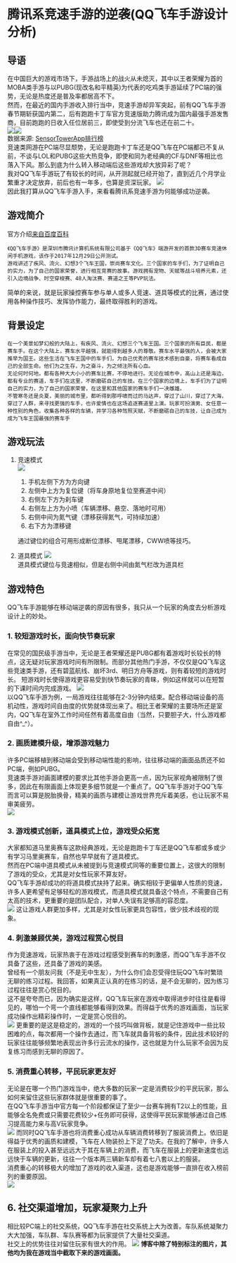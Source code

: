# **腾讯系竞速手游的逆袭(QQ飞车手游设计分析)**

## **导语** 
在中国巨大的游戏市场下，手游战场上的战火从未熄灭，其中以王者荣耀为首的MOBA类手游与以PUBG(现改名和平精英)为代表的吃鸡类手游延续了PC端的强势，无论是热度还是普及率都居高不下。  
然而，在最近的国内手游收入排行当中，竞速手游却异军突起，前有QQ飞车手游春节期斩获国内第二，后有跑跑卡丁车官方竞速版助力腾讯成为国内最强手游发售商，目前跑跑的日收入任位居前三，即使受到分流飞车也还在前二十。  
![](picture/1.PNG)![](picture/2.jpeg)     
数据来源: [SensorTowerApp排行榜](https://sensortower-china.com/ios/rankings/top/iphone/china/games?locale=zh-CN&date=2019-09-07)   
竞速类网游在PC端尽显颓势，无论是跑跑卡丁车还是QQ飞车在PC端都已不复从前，不谈与LOL和PUBG这些大热竞争，即使和同为老经典的CF与DNF等相比也落入下风。那么到底为什么转入移动端后这些游戏却大放异彩了呢？  
我对QQ飞车手游玩了有较长的时间，从开测起就已经开始了，直到近几个月学业繁重才决定放弃，前后也有一年多，也算是资深玩家。
![](picture/3.PNG)  
因此我打算从QQ飞车手游入手，来看看腾讯系竞速手游为何能够成功逆袭。  
## **游戏简介**
官方介绍[来自百度百科](https://baike.baidu.com/item/QQ%E9%A3%9E%E8%BD%A6%E6%89%8B%E6%B8%B8/23184611?fr=aladdin)   

    《QQ飞车手游》是深圳市腾讯计算机系统有限公司基于《QQ飞车》端游开发的首款3D赛车竞速休闲手机游戏，该作于2017年12月29日公开测试。  
    游戏讲述了疾风、流火、幻想3个飞车王国，崇尚赛车文化。三个国家的车手们，为了证明自己的实力，为了自己的国家荣誉，进行相互竞赛的故事。游戏拥有宠物、天赋等战斗培养元素，还引入边境战争、时空穿梭赛、48人淘汰赛、赛道之王等PVP玩法。  

简单的来说，就是玩家操控赛车参与单人或多人竞速、道具等模式的比赛，通过使用各种操作技巧、发挥协作能力，最终取得胜利的游戏。  

## **背景设定**  
    在一个美景如梦幻般的大陆上，有疾风、流火、幻想三个飞车王国。三个国家的所有臣民，都是赛车手。在这个大陆上，赛车水平越强，就能得到越多人的尊敬。赛车水平最强的人，会被大家推举为国王。这些生活在飞车王国中的车手们，为自己优秀的赛车技术感到自豪，将赛车看成自己的全部生命。他们为之生存，为之奋斗，为之倾注所有心血。
    无论何时何地，都有各种大大小小的赛车比赛，不停地进行。无论在城市中，高山上还是海边，都有专业的赛道，车手们在这里，不断磨砺自己的车技。在三个国家的边境上，车手们为了证明自己的实力，为了自己的国家荣誉，在这里和其他国家的赛车手们一决雌雄。
    不管寒冬还是炎夏，美丽的城市里，都听得到那呼啸而过的马达声，穿过了山川，穿过了大海，穿过了人群，来寻找更强的车手，也许爱情也在这场追逐赛道里上演。玩家可扮演男、女任意一种性别的角色，收集各种各样的车辆，并学习各种驾照天赋，不断磨砺自己的车技，让自己成为成为飞车王国最强的赛车手

## **游戏玩法**
1. 竞速模式  
![](picture/7.jpg)    
    1. 手机左侧下方为方向键  
    2. 左侧中上方为复位键（将车身原地复位至赛道中间）  
    3. 右侧左下方为刹车键  
    4. 右侧左上方为小喷（车辆漂移、悬空、落地时可用）  
    5. 右侧中间为氮气键（漂移获得氮气，可持续加速）  
    6. 右下方为漂移键  

    通过键位的组合可用形成断位漂移、甩尾漂移，CWW喷等技巧。  
2. 道具模式
![](picture/6.jpg)   
道具模式键位与竞速相似，但是右侧中间由氮气栏改为道具栏  

## **游戏特色**
QQ飞车手游能够在移动端逆袭的原因有很多，我只从一个玩家的角度去分析游戏设计上的妙处。  
### **1. 较短游戏时长，面向快节奏玩家**  
在常见的国民级手游当中，无论是王者荣耀还是PUBG都有着游戏时长较长的特点，这无疑对玩家游戏时间有所限制。而部分其他热门手游，不仅仅是QQ飞车这些竞速类手游，还有碧蓝航线、崩坏3rd、明日方舟等游戏，则有着较短的游戏时长。  短游戏时长使得游戏更容易受到快节奏玩家的青睐，例如这样就可以在短暂的下课时间内完成游戏。
![](picture/4.PNG)  
以QQ飞车手游为例，一局游戏往往能够在2-3分钟内结束。配合移动端设备的高机动性，游戏时间自由度的优势就体现出来了。相比王者荣耀的主要场所还是室内，QQ飞车在室外工作时间任然有着高度自由（当然，只要胆子大，什么游戏都自由^_^）。
### **2. 画质建模升级，增添游戏魅力**  
许多PC端移植到移动端会受到移动端性能的影响，往往移动端的画面品质还不如PC端，例如PUBG。  
竞速类手游对画面建模的要求比其他手游会更高一点，因为玩家视角被限制了很多，因此在有限画面上体现更多细节就是一个重点了。QQ飞车手游对于QQ飞车而言可以算是脱胎换骨，精美的画质与建模让游戏世界充斥着美感，也让玩家不易审美疲劳。  
![](picture/5.jpg)
### **3. 游戏模式创新，道具模式上位，游戏受众拓宽**  
大家都知道马里奥赛车这款经典游戏，无论是跑跑卡丁车还是QQ飞车都或多或少有学习马里奥赛车，自然也早早就有了道具模式。  
然而在PC端中道具模式从未被提到与竞速模式同等的重要位置上，这很大的限制了游戏的受众，尤其是对女性玩家不算友好。    
QQ飞车手游却成功的将道具模式扶持了起来。确实相较于更偏单人性质的竞速，许多人更希望有足够轻松的游戏模式，而道具模式就具备这个特点，不需要自己有太高的技术，更重要的是团队配合，对单人失误有足够高的容忍度。  
![](picture/6.jpg)
这让游戏人群更加多样，尤其是对女性玩家更具包容性，很少技术歧视的现象。  

### **4. 刺激兼顾优美，游戏过程赏心悦目**  
作为竞速游戏，玩家热衷于在游戏过程感受到赛车的刺激感，而QQ飞车手游不仅具备了这些，还具备了游戏的美感。  
曾经有一个朋友问我（不是无中生友），为什么你们会忍受得住玩QQ飞车时繁琐无聊的练习过程。我回答，如果真正认真的在练习的话，是不会无聊的，因为练习过程往往是赏心悦目的。  
这不是夸夸而已，因为确实是这样，QQ飞车玩家在游戏中取得进步时往往是看得见的，哪怕一个弯一个直线都能够看得到效果。而得益于优秀的游戏画面，当玩家成功操作出精彩操作时，一定是赏心悦目的。  
![](picture/7.jpg)
更重要的是这是稳定的，游戏的一个技巧叫做背板，就是记住游戏中一些比较困难的点，每次都用一个操作去通过，而飞车就具备背板的条件，因此技术较好的玩家往往能够频繁地表现出许多行云流水的操作，这也就是为什么玩家不会因为反复练习而感到无聊的原因了。

### **5. 消费重心转移，平民玩家更友好**
无论是在哪一个热门游戏当中，绝大多数的玩家一定是消费较少的平民玩家，那么如何来留住这些玩家群体就是很重要的事了。  
在QQ飞车手游当中官方每一个阶段都保证了至少一台赛车拥有T2以上的性能，且能够全名免费或只需要花费较少+任务即可获得，这使得平民玩家能够通过自己练习提高能力来与高V玩家竞争。  
![](picture/8.jpg)
而同时QQ飞车手游也将消费重心成功从车辆消费转移到了服装消费上。依旧是得益于优秀的画质和建模，飞车在人物装扮上下足了功夫。在我的了解中，许多人在服装上的投入甚至远远大于其在车辆上的消费，而飞车在服装上的更新速度也远远快于车辆的更新，往往一个版本两三辆新车却有着七八套以上的服装。  
消费重心的转移极大的增加了游戏的收入渠道，这也是游戏能够一直排在收入榜前列的重要原因。  
![](picture/9.PNG)
## **6. 社交渠道增加，玩家凝聚力上升**
相比较PC端上的社交系统，QQ飞车手游在社交系统上大为改善。车队系统凝聚力大大加强，车队群、车队赛等都为玩家提供了大量社交渠道。  
社交上的优势往往对留住玩家有很大的作用。 
![](picture/10.jpg)
**博客中除了特别标注的图片，其他均为我在游戏当中截取下来的游戏画面。**